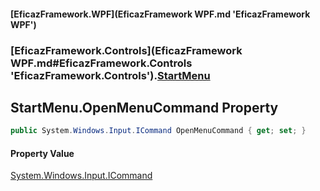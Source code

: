 #### [EficazFramework.WPF](EficazFramework WPF.md 'EficazFramework WPF')
### [EficazFramework.Controls](EficazFramework WPF.md#EficazFramework.Controls 'EficazFramework.Controls').[StartMenu](EficazFramework.Controls/StartMenu.md 'EficazFramework.Controls.StartMenu')

## StartMenu.OpenMenuCommand Property

```csharp
public System.Windows.Input.ICommand OpenMenuCommand { get; set; }
```

#### Property Value
[System.Windows.Input.ICommand](https://docs.microsoft.com/en-us/dotnet/api/System.Windows.Input.ICommand 'System.Windows.Input.ICommand')